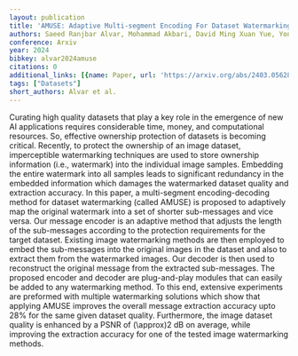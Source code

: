 ```yaml
---
layout: publication
title: 'AMUSE: Adaptive Multi-segment Encoding For Dataset Watermarking'
authors: Saeed Ranjbar Alvar, Mohammad Akbari, David Ming Xuan Yue, Yong Zhang
conference: Arxiv
year: 2024
bibkey: alvar2024amuse
citations: 0
additional_links: [{name: Paper, url: 'https://arxiv.org/abs/2403.05628'}]
tags: ["Datasets"]
short_authors: Alvar et al.
---
```

Curating high quality datasets that play a key role in the emergence of new
AI applications requires considerable time, money, and computational resources.
So, effective ownership protection of datasets is becoming critical. Recently,
to protect the ownership of an image dataset, imperceptible watermarking
techniques are used to store ownership information (i.e., watermark) into the
individual image samples. Embedding the entire watermark into all samples leads
to significant redundancy in the embedded information which damages the
watermarked dataset quality and extraction accuracy. In this paper, a
multi-segment encoding-decoding method for dataset watermarking (called AMUSE)
is proposed to adaptively map the original watermark into a set of shorter
sub-messages and vice versa. Our message encoder is an adaptive method that
adjusts the length of the sub-messages according to the protection requirements
for the target dataset. Existing image watermarking methods are then employed
to embed the sub-messages into the original images in the dataset and also to
extract them from the watermarked images. Our decoder is then used to
reconstruct the original message from the extracted sub-messages. The proposed
encoder and decoder are plug-and-play modules that can easily be added to any
watermarking method. To this end, extensive experiments are preformed with
multiple watermarking solutions which show that applying AMUSE improves the
overall message extraction accuracy upto 28% for the same given dataset
quality. Furthermore, the image dataset quality is enhanced by a PSNR of
\(\approx\)2 dB on average, while improving the extraction accuracy for one of
the tested image watermarking methods.